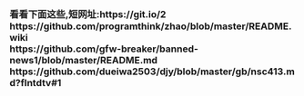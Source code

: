 <h3>
看看下面这些,短网址:https://git.io/2   <br>
https://github.com/programthink/zhao/blob/master/README.wiki<br>
https://github.com/gfw-breaker/banned-news1/blob/master/README.md<br>
https://github.com/dueiwa2503/djy/blob/master/gb/nsc413.md?flntdtv#1<br>
</h3>



